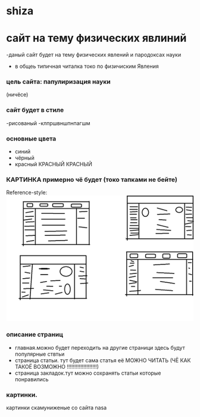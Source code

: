 # shiza
# сайт на тему физических явлиний 

-даный сайт будет на тему физических явлений и пародоксах науки
- в общеь типичная читалка токо по физичиским Явления 
### цель сайта: папулиризация науки
(ничёсе)
### сайт будет в стиле 
-рисованый
-клпршвншпнпагшм
### основные цвета
- синий
- чёрный
- красный КРАСНЫЙ КРАСНЫЙ
### КАРТИНКА примерно чё будет (токо тапками не бейте)
Reference-style:
![alt text][kortinochka]

[kortinochka]: https://github.com/globus113/hsiza/blob/main/cck.png?raw=true

### описание страниц
- главная.можно будет переходить на другие страници  здесь будут популярные ствтьи 
- страница статьи. тут будет сама статья её МОЖНО ЧИТАТЬ (ЧЁ КАК ТАКОЁ ВОЗМОЖНО !!!!!!!!!!!!!!!!!!!!) 
- страница закладок.тут можно сохранять статьи которые понравились
### картинки.
картинки скамуниженые со сайта nasa
